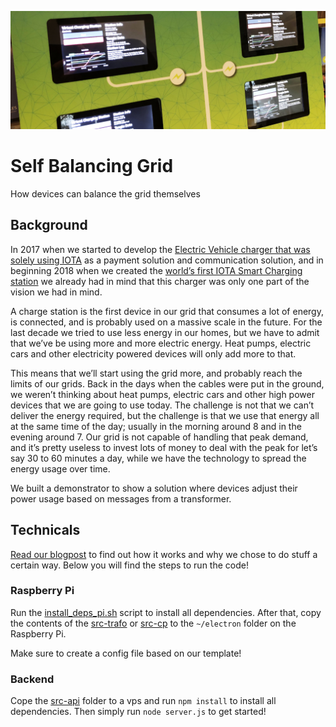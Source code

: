 ![IOTA Self Balancing Grid](./banner.jpg)

# Self Balancing Grid
How devices can balance the grid themselves

## Background
In 2017 when we started to develop the [Electric Vehicle charger that was solely using IOTA](https://medium.com/@harmvandenbrink/how-elaadnl-built-a-poc-charge-station-running-fully-on-iota-and-iota-only-e16ed4c4d4d5) as a payment solution and communication solution, and in beginning 2018 when we created the [world’s first IOTA Smart Charging station](https://blog.iota.org/worlds-first-iota-smart-charging-station-52f9024db788) we already had in mind that this charger was only one part of the vision we had in mind.

A charge station is the first device in our grid that consumes a lot of energy, is connected, and is probably used on a massive scale in the future. For the last decade we tried to use less energy in our homes, but we have to admit that we’ve be using more and more electric energy. Heat pumps, electric cars and other electricity powered devices will only add more to that.

This means that we’ll start using the grid more, and probably reach the limits of our grids. Back in the days when the cables were put in the ground, we weren’t thinking about heat pumps, electric cars and other high power devices that we are going to use today. The challenge is not that we can’t deliver the energy required, but the challenge is that we use that energy all at the same time of the day; usually in the morning around 8 and in the evening around 7. Our grid is not capable of handling that peak demand, and it’s pretty useless to invest lots of money to deal with the peak for let’s say 30 to 60 minutes a day, while we have the technology to spread the energy usage over time.

We built a demonstrator to show a solution where devices adjust their power usage based on messages from a transformer.

## Technicals
[Read our blogpost](https://medium.com) to find out how it works and why we chose to do stuff a certain way. Below you will find the steps to run the code!

### Raspberry Pi
Run the [install_deps_pi.sh](./install_deps_pi.sh) script to install all dependencies. After that, copy the contents of the [src-trafo](./src-trafo) or [src-cp](./src-cp) to the `~/electron` folder on the Raspberry Pi. 

Make sure to create a config file based on our template! 

### Backend
Cope the [src-api](./src-api) folder to a vps and run `npm install` to install all dependencies. Then simply run `node server.js` to get started!
